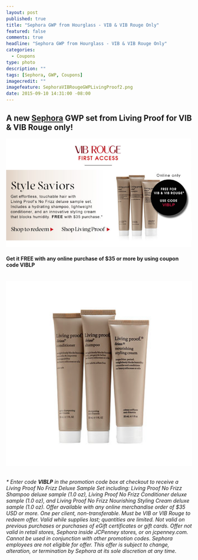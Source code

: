 ```yaml
---
layout: post
published: true
title: "Sephora GWP from Hourglass - VIB & VIB Rouge Only"
featured: false
comments: true
headline: "Sephora GWP from Hourglass - VIB & VIB Rouge Only"
categories: 
  - Coupons
type: photo
description: ""
tags: [Sephora, GWP, Coupons]
imagecredit: ""
imagefeature: SephoraVIBRougeGWPLivingProof2.png
date: 2015-09-10 14:31:00 -08:00
---
```

<p></p>

<p><H2>A new <a href="http://www.sephora.com" target="_blank">Sephora</a> GWP set from Living Proof for VIB & VIB Rouge only!</H2></p>

<center><a href="http://www.sephora.com" target="_blank">
<img src="/images/SephoraVIBRougeGWPLivingProof.png" border="0" style="border:none;max-width:100%;" alt="Sephora Living Proof GWP - VIB & VIB Rouge Only" />
</a></center>

<p><H4>Get it FREE with any online purchase of $35 or more by using coupon code <b>VIBLP</b></H4></p>
<br>

<center><a href="http://www.sephora.com" target="_blank">
<img src="/images/SephoraVIBRougeGWPLivingProof2.png" border="0" style="border:none;max-width:100%;" alt="Sephora Living Proof GWP - VIB & VIB Rouge Only" />
</a></center>

<br>

<i>* Enter code <b>VIBLP</b> in the promotion code box at checkout to receive a Living Proof No Frizz Deluxe Sample Set including: Living Proof No Frizz Shampoo deluxe sample (1.0 oz), Living Proof No Frizz Conditioner deluxe sample (1.0 oz), and Living Proof No Frizz Nourishing Styling Cream deluxe sample (1.0 oz). Offer available with any online merchandise order of $35 USD or more. One per client, non-transferable. Must be VIB or VIB Rouge to redeem offer. Valid while supplies last; quantities are limited. Not valid on previous purchases or purchases of eGift certificates or gift cards. Offer not valid in retail stores, Sephora inside JCPenney stores, or on jcpenney.com. Cannot be used in conjunction with other promotion codes. Sephora employees are not eligible for offer. This offer is subject to change, alteration, or termination by Sephora at its sole discretion at any time.</i>

